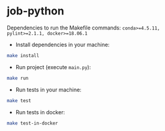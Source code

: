 # job-python

Dependencies to run the Makefile commands: `conda>=4.5.11, pylint>=2.1.1, docker>=18.06.1`

* Install dependencies in your machine:
```bash
make install
```

* Run project (execute `main.py`):
```bash
make run
```

* Run tests in your machine:
```bash
make test
```

* Run tests in docker:
```bash
make test-in-docker
```


